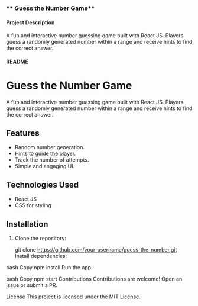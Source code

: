 
### ** Guess the Number Game**

#### **Project Description**  
A fun and interactive number guessing game built with React JS. Players guess a randomly generated number within a range and receive hints to find the correct answer.

#### **README**  

# Guess the Number Game

A fun and interactive number guessing game built with React JS. Players guess a randomly generated number within a range and receive hints to find the correct answer.

## Features
- Random number generation.
- Hints to guide the player.
- Track the number of attempts.
- Simple and engaging UI.

## Technologies Used
- React JS
- CSS for styling

## Installation
1. Clone the repository:

   git clone https://github.com/your-username/guess-the-number.git
Install dependencies:

bash
Copy
npm install
Run the app:

bash
Copy
npm start
Contributions
Contributions are welcome! Open an issue or submit a PR.

License
This project is licensed under the MIT License.

